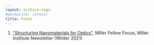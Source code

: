 ```yaml
---
layout: archive-tags
#permalink: /press/
title: Press
---
```


1.    ["Structuring Nanomaterials for Optics"](https://miller.berkeley.edu/images/newsletters/Winter2021_digital.pdf), Miller Fellow Focus, Miller Institute Newsletter (Winter 2021)

